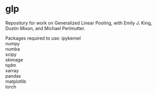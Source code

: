 # glp

Repository for work on Generalized Linear Pooling, with Emily J. King, Dustin Mixon, and Michael Perlmutter.

Packages required to use:
ipykernel  
numpy  
numba  
scipy  
skimage  
tqdm  
xarray   
pandas   
matplotlib  
torch  
